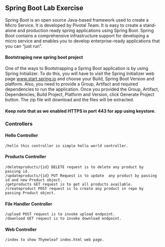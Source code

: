 ## Spring Boot Lab Exercise
Spring Boot is an open source Java-based framework used to create a Micro Service. It is developed by Pivotal Team. It is easy to create a stand-alone and production ready spring applications using Spring Boot. Spring Boot contains a comprehensive infrastructure support for developing a micro service and enables you to develop enterprise-ready applications that you can “just run”.

#### Bootstraping new spring boot project
One of the ways to Bootstrapping a Spring Boot application is by using Spring Initializer. To do this, you will have to visit the Spring Initializer web page www.start.spring.io and choose your Build, Spring Boot Version and platform. Also, you need to provide a Group, Artifact and required dependencies to run the application.
Once you provided the Group, Artifact, Dependencies, Build Project, Platform and Version, click Generate Project button. The zip file will download and the files will be extracted.

#### Keep note that as we enabled HTTPS in port 443 for app using keystore.

### Controllers

#### Hello Controller 
~~~
/hello this controller is simple hello world controller.
~~~
#### Products Controller 
~~~
/deleteproducts/{id} DELETE request is to delete any product by passing id.
/updateproducts/{id} PUT Request is to update  any product by passing id and new Product object.
/getproducts GET request is to get all products available.
/createproduct POST request is to create any product in repo by passing Product object.
~~~

#### File Handler Controller 
~~~
/upload POST request is to invoke upload endpoint.
/download GET request is to invoke download endpoint.
~~~

#### Web Controller 
~~~
/index to show Thymeleaf index.html web page.
~~~